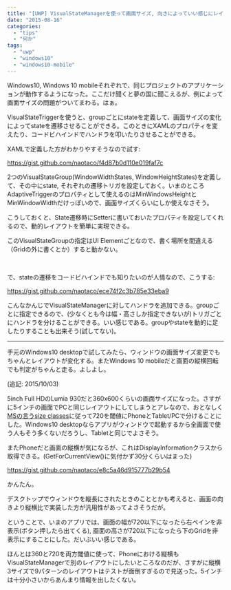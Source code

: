 ```yaml
---
title: "[UWP] VisualStateManagerを使って画面サイズ, 向きによっていい感じにレイアウトを変える"
date: "2015-08-16"
categories: 
  - "tips"
  - "何か"
tags: 
  - "uwp"
  - "windows10"
  - "windows10-mobile"
---
```


Windows10, Windows 10 mobileそれぞれで、同じプロジェクトのアプリケーションが動作するようになった。ここだけ聞くと夢の国に聞こえるが、例によって画面サイズの問題がついてまわる。はぁ。

VisualStateTriggerを使うと、groupごとにstateを定義して、画面サイズの変化によってstateを遷移させることができる。このときにXAMLのプロパティを変えたり、コードビハインドでハンドラを叩いたりさせることができる。

XAMLで定義した方がわかりやすそうなので試す:

https://gist.github.com/naotaco/f4d87b0d110e019faf7c

2つのVisualStateGroup(WindowWidthStates, WindowHeightStates)を定義して、その中にstate, それぞれの遷移トリガを設定しておく。いまのところAdaptiveTriggerのプロパティとして使えるのはMinWindowsHeightとMinWindowWidthだけっぽいので、画面サイズくらいにしか使えなさそう。

こうしておくと、State遷移時にSetterに書いておいたプロパティを設定してくれるので、動的レイアウトを簡単に実現できる。

このVisualStateGroupの指定はUI Elementごとなので、書く場所を間違える（Gridの外に書くとか）すると動かない。

 

で、stateの遷移をコードビハインドでも知りたいのが人情なので、こうする:

https://gist.github.com/naotaco/ece74f2c3b785e33eba9

こんなかんじでVisualStateManagerに対してハンドラを追加できる。groupごとに指定できるので、(少なくとも今は幅・高さしか指定できないが)トリガごとにハンドラを分けることができる。いい感じである。groupやstateを動的に足したりすることも出来そう(試してない)。

* * *

手元のWindows10 desktopで試してみたら、ウィンドウの画面サイズ変更でもちゃんとレイアウトが変化する。またWindows 10 mobileだと画面の縦横回転でも判定がちゃんと走る。よしよし。

(追記: 2015/10/03)

5inch Full HDのLumia 930だと360x600くらいの画面サイズになった。さすがに5インチの画面でPCと同じレイアウトにしてしまうとアレなので、おとなしく[MSの言うsize classes](https://msdn.microsoft.com/en-us/library/windows/apps/dn958435.aspx#sizeclasses)に従って720を閾値にPhoneとTablet/PCで分けることにした。Windows10 desktopならアプリがウィンドウで起動するから全画面で使う人もそう多くないだろうし、Tabletと同じでよさそう。

またPhoneだと画面の縦横が気になるが、これはDisplayInformationクラスから取得できる。(GetForCurrentView()に気付かず30分くらいはまった)

https://gist.github.com/naotaco/e8c5a46d915777b29b54

かんたん。

デスクトップでウィンドウを縦長にされたときのこととかも考えると、画面の向きより縦横比で実装した方が汎用性があってよさそうだが。

ということで、いまのアプリでは、画面の幅が720以下になったら右ペインを非表示(ボタン押したら出てくる), 画面の高さが720以下になったら下のGridを非表示にすることにした。だいぶいい感じである。

ほんとは360と720を両方閾値に使って、Phoneにおける縦横もVisualStateManagerで別のレイアウトにしたいところなのだが、さすがに縦横3サイズで9パターンのレイアウトはテストが面倒すぎるので見送った。5インチは十分小さいからあんまり情報を出したくない。
